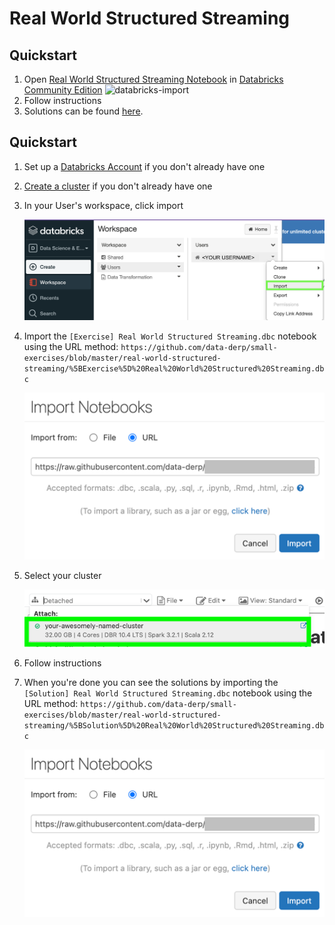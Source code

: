 # Real World Structured Streaming

## Quickstart
1. Open [Real World Structured Streaming Notebook](./%5BExercise%5D%20Real%20World%20Structured%20Streaming.dbc) in [Databricks Community Edition](https://community.cloud.databricks.com/)
   ![databricks-import](../databricks-import.png)
2. Follow instructions
3. Solutions can be found [here](./%5BSolution%5D%20Real%20World%20Structured%20Streaming.dbc).


## Quickstart
1. Set up a [Databricks Account](https://github.com/data-derp/documentation/blob/master/databricks/README.md) if you don't already have one
2. [Create a cluster](https://github.com/data-derp/documentation/blob/master/databricks/setup-cluster.md) if you don't already have one

3. In your User's workspace, click import

   ![databricks-import](https://github.com/data-derp/documentation/blob/master/databricks/assets/databricks-import.png?raw=true)

4. Import the `[Exercise] Real World Structured Streaming.dbc` notebook using the URL method: `https://github.com/data-derp/small-exercises/blob/master/real-world-structured-streaming/%5BExercise%5D%20Real%20World%20Structured%20Streaming.dbc`

   ![databricks-import-url](https://github.com/data-derp/documentation/blob/master/databricks/assets/databricks-import-url.png?raw=true)

5. Select your cluster

   ![databricks-select-cluster.png](https://github.com/data-derp/documentation/blob/master/databricks/assets/databricks-select-cluster.png?raw=true)

6. Follow instructions

7. When you're done you can see the solutions by importing the `[Solution] Real World Structured Streaming.dbc` notebook using the URL method: `https://github.com/data-derp/small-exercises/blob/master/real-world-structured-streaming/%5BSolution%5D%20Real%20World%20Structured%20Streaming.dbc`

   ![databricks-import-url](https://github.com/data-derp/documentation/blob/master/databricks/assets/databricks-import-url.png?raw=true)
